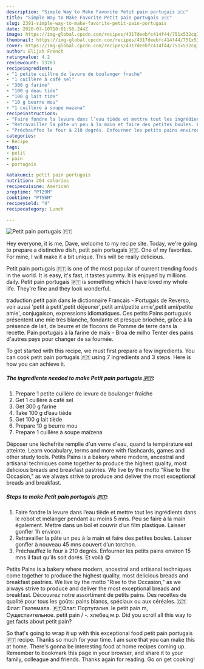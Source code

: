 ```yaml
---
description: "Simple Way to Make Favorite Petit pain portugais 🇵🇹"
title: "Simple Way to Make Favorite Petit pain portugais 🇵🇹"
slug: 2391-simple-way-to-make-favorite-petit-pain-portugais
date: 2020-07-10T10:01:56.244Z
image: https://img-global.cpcdn.com/recipes/4317deebfc414f44/751x532cq70/petit-pain-portugais-🇵🇹-photo-principale-de-la-recette.jpg
thumbnail: https://img-global.cpcdn.com/recipes/4317deebfc414f44/751x532cq70/petit-pain-portugais-🇵🇹-photo-principale-de-la-recette.jpg
cover: https://img-global.cpcdn.com/recipes/4317deebfc414f44/751x532cq70/petit-pain-portugais-🇵🇹-photo-principale-de-la-recette.jpg
author: Elijah French
ratingvalue: 4.2
reviewcount: 13783
recipeingredient:
- "1 petite cuillre de levure de boulanger frache"
- "1 cuillère à café sel"
- "300 g farine"
- "100 g deau tide"
- "100 g lait tide"
- "10 g beurre mou"
- "1 cuillère à soupe mazena"
recipeinstructions:
- "Faire fondre la levure dans l’eau tiède et mettre tout les ingrédients dans le robot et mélanger pendant au moins 5 mns. Peu se faire à la main également. Mettre dans un bol et couvrir d’un film plastique. Laisser gonfler 1h environ."
- "Retravailler la pâte un peu à la main et faire des petites boules. Laisser gonfler à nouveau 45 mns couvert d’un torchon."
- "Préchauffez le four à 210 degrés. Enfourner les petits pains environ 15 mns il faut qu’ils soit dorés. Et voilà 😋"
categories:
- Recipe
tags:
- petit
- pain
- portugais

katakunci: petit pain portugais 
nutrition: 204 calories
recipecuisine: American
preptime: "PT29M"
cooktime: "PT56M"
recipeyield: "4"
recipecategory: Lunch

---
```



![Petit pain portugais 🇵🇹](https://img-global.cpcdn.com/recipes/4317deebfc414f44/751x532cq70/petit-pain-portugais-🇵🇹-photo-principale-de-la-recette.jpg)

Hey everyone, it is me, Dave, welcome to my recipe site. Today, we're going to prepare a distinctive dish, petit pain portugais 🇵🇹. One of my favorites. For mine, I will make it a bit unique. This will be really delicious.

Petit pain portugais 🇵🇹 is one of the most popular of current trending foods in the world. It is easy, it's fast, it tastes yummy. It is enjoyed by millions daily. Petit pain portugais 🇵🇹 is something which I have loved my whole life. They're fine and they look wonderful.

traduction petit pain dans le dictionnaire Francais - Portugais de Reverso, voir aussi &#39;petit à petit&#39;,petit déjeuner&#39;,petit ami/petite amie&#39;,petit ami/petite amie&#39;, conjugaison, expressions idiomatiques. Ces petits Pains portuguais présentent une mie très blanche, fondante et presque briochée, grâce à la présence de lait, de beurre et de flocons de Pomme de terre dans la recette. Pain portugais à la farine de maïs - Broa de milho Tenter des pains d&#39;autres pays pour changer de sa fournée.


To get started with this recipe, we must first prepare a few ingredients. You can cook petit pain portugais 🇵🇹 using 7 ingredients and 3 steps. Here is how you can achieve it.

<!--inarticleads1-->

##### The ingredients needed to make Petit pain portugais 🇵🇹:

1. Prepare 1 petite cuillère de levure de boulanger fraîche
1. Get 1 cuillère à café sel
1. Get 300 g farine
1. Take 100 g d’eau tiède
1. Get 100 g lait tiède
1. Prepare 10 g beurre mou
1. Prepare 1 cuillère à soupe maïzena


Déposer une lèchefrite remplie d&#39;un verre d&#39;eau, quand la température est atteinte. Learn vocabulary, terms and more with flashcards, games and other study tools. Petits Pains is a bakery where modern, ancestral and artisanal techniques come together to produce the highest quality, most delicious breads and breakfast pastries. We live by the motto &#34;Rise to the Occasion,&#34; as we always strive to produce and deliver the most exceptional breads and breakfast. 

<!--inarticleads2-->

##### Steps to make Petit pain portugais 🇵🇹:

1. Faire fondre la levure dans l’eau tiède et mettre tout les ingrédients dans le robot et mélanger pendant au moins 5 mns. Peu se faire à la main également. Mettre dans un bol et couvrir d’un film plastique. Laisser gonfler 1h environ.
1. Retravailler la pâte un peu à la main et faire des petites boules. Laisser gonfler à nouveau 45 mns couvert d’un torchon.
1. Préchauffez le four à 210 degrés. Enfourner les petits pains environ 15 mns il faut qu’ils soit dorés. Et voilà 😋


Petits Pains is a bakery where modern, ancestral and artisanal techniques come together to produce the highest quality, most delicious breads and breakfast pastries. We live by the motto &#34;Rise to the Occasion,&#34; as we always strive to produce and deliver the most exceptional breads and breakfast. Découvrez notre assortiment de petits pains. Des recettes de qualité pour tous les goûts: pains blancs, spéciaux ou aux céréales. 🇬🇹Флаг: Гватемала. 🇵🇹Флаг: Португалия. le petit pain m, Существительное. petit pain / -. хлебец м.р. Did you scroll all this way to get facts about petit pain? 

So that's going to wrap it up with this exceptional food petit pain portugais 🇵🇹 recipe. Thanks so much for your time. I am sure that you can make this at home. There's gonna be interesting food at home recipes coming up. Remember to bookmark this page in your browser, and share it to your family, colleague and friends. Thanks again for reading. Go on get cooking!
